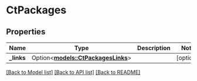 # CtPackages

## Properties

Name | Type | Description | Notes
------------ | ------------- | ------------- | -------------
**_links** | Option<[**models::CtPackagesLinks**](CtPackagesLinks.md)> |  | [optional]

[[Back to Model list]](../README.md#documentation-for-models) [[Back to API list]](../README.md#documentation-for-api-endpoints) [[Back to README]](../README.md)


